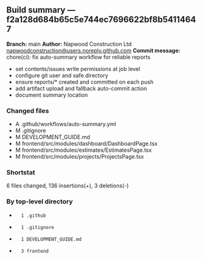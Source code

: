 ## Build summary — f2a128d684b65c5e744ec7696622bf8b54114647

**Branch:** main **Author:** Napwood Construction Ltd <napwoodconstruction@users.noreply.github.com>
**Commit message:** chore(ci): fix auto-summary workflow for reliable reports

- set contents/issues write permissions at job level
- configure git user and safe.directory
- ensure reports/\* created and committed on each push
- add artifact upload and fallback auto-commit action
- document summary location

### Changed files

- A .github/workflows/auto-summary.yml
- M .gitignore
- M DEVELOPMENT_GUIDE.md
- M frontend/src/modules/dashboard/DashboardPage.tsx
- M frontend/src/modules/estimates/EstimatesPage.tsx
- M frontend/src/modules/projects/ProjectsPage.tsx

### Shortstat

6 files changed, 136 insertions(+), 3 deletions(-)

### By top-level directory

-       1 .github
-       1 .gitignore
-       1 DEVELOPMENT_GUIDE.md
-       3 frontend
